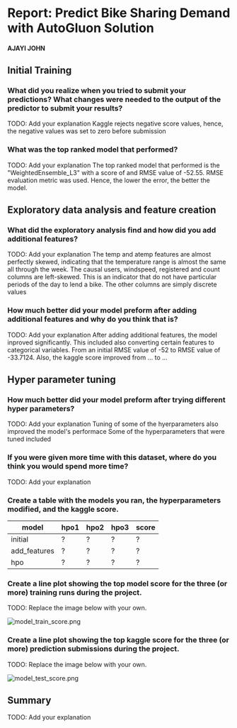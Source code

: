 # Report: Predict Bike Sharing Demand with AutoGluon Solution
#### AJAYI JOHN

## Initial Training
### What did you realize when you tried to submit your predictions? What changes were needed to the output of the predictor to submit your results?
TODO: Add your explanation
Kaggle rejects negative score values, hence, the negative values was set to zero before submission

### What was the top ranked model that performed?
TODO: Add your explanation
The top ranked model that performed is the "WeightedEnsemble_L3" with a score  of and RMSE value of -52.55. RMSE evaluation metric was used. Hence, the lower the error, the better the model.

## Exploratory data analysis and feature creation
### What did the exploratory analysis find and how did you add additional features?
TODO: Add your explanation
The temp and atemp features are almost perfectly skewed, indicating that the temperature range is almost the same all through the week. 
The causal users, windspeed, registered and count columns are left-skewed. This is an indicator that  do not have particular periods of the day to lend a bike.
The other columns are simply discrete values

### How much better did your model preform after adding additional features and why do you think that is?
TODO: Add your explanation
After adding additional features, the model inproved significantly. This included also converting certain features to categorical variables.
From an initial RMSE value of -52 to RMSE value of -33.7124. Also, the kaggle score improved from ... to ...

## Hyper parameter tuning
### How much better did your model preform after trying different hyper parameters?
TODO: Add your explanation
Tuning of some of the hyerparameters also improved the model's performace
Some of the hyperparameters that were tuned included 

### If you were given more time with this dataset, where do you think you would spend more time?
TODO: Add your explanation

### Create a table with the models you ran, the hyperparameters modified, and the kaggle score.
|model|hpo1|hpo2|hpo3|score|
|--|--|--|--|--|
|initial|?|?|?|?|
|add_features|?|?|?|?|
|hpo|?|?|?|?|

### Create a line plot showing the top model score for the three (or more) training runs during the project.

TODO: Replace the image below with your own.

![model_train_score.png](img/model_train_score.png)

### Create a line plot showing the top kaggle score for the three (or more) prediction submissions during the project.

TODO: Replace the image below with your own.

![model_test_score.png](img/model_test_score.png)

## Summary
TODO: Add your explanation
